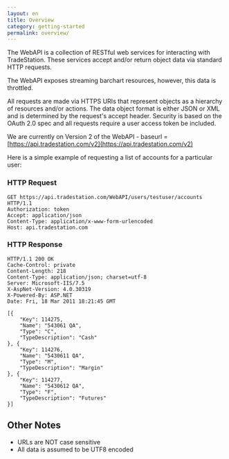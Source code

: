 ```yaml
---
layout: en
title: Overview
category: getting-started
permalink: overview/
---
```


The WebAPI is a collection of RESTful web services for interacting with TradeStation. These services accept and/or return object data via standard HTTP requests.

The WebAPI exposes streaming barchart resources, however, this data is throttled.

All requests are made via HTTPS URIs that represent objects as a hierarchy of resources and/or actions. The data object format is either JSON or XML and is determined by the request's accept header. Security is based on the OAuth 2.0 spec and all requests require a user access token be included.

We are currently on Version 2 of the WebAPI - baseurl = [https://api.tradestation.com/v2](https://api.tradestation.com/v2)

Here is a simple example of requesting a list of accounts for a particular user:

### HTTP Request

    GET https://api.tradestation.com/WebAPI/users/testuser/accounts HTTP/1.1
    Authorization: token
    Accept: application/json
    Content-Type: application/x-www-form-urlencoded
    Host: api.tradestation.com

### HTTP Response

    HTTP/1.1 200 OK
    Cache-Control: private
    Content-Length: 218
    Content-Type: application/json; charset=utf-8
    Server: Microsoft-IIS/7.5
    X-AspNet-Version: 4.0.30319
    X-Powered-By: ASP.NET
    Date: Fri, 18 Mar 2011 18:21:45 GMT

    [{
        "Key": 114275,
        "Name": "543061 QA",
        "Type": "C",
        "TypeDescription": "Cash"
    }, {
        "Key": 114276,
        "Name": "5430611 QA",
        "Type": "M",
        "TypeDescription": "Margin"
    }, {
        "Key": 114277,
        "Name": "5430612 QA",
        "Type": "F",
        "TypeDescription": "Futures"
    }]

## Other Notes

* URLs are NOT case sensitive
* All data is assumed to be UTF8 encoded
